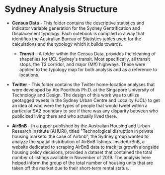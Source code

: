 # Sydney Analysis Structure

* **Census Data** - This folder contains the descriptive statistics and indicator variable generation for the Sydney Gentrification and Displacement typology. Each notebook is compiled in a way that identifies the Australian Bureau of Statistics tables used for the calculations and the typology which it builds towards.
  
  * **Transit** - A folder within the Census Data, provides the cleaning of shapefiles for UCL Sydney's transit. Most specifically, all transit stops, the T3 corridor, and major (M#) highways. These were applied to the typology map for both analysis and as a reference to locations.

* **Twitter** - This folder contains the Twitter home-location analyses that were developed by Ate Poorthuis Ph.D. at the Singapore University of Technology and Design. The design of this work was to utilize geotagged tweets in the Sydney Urban Centre and Locality (UCL) to get an idea of who were the types of people that would tweet within a particular SA2 boundary to see if there was any disparity between who publicized living there and who actually lived there.

* **AirBnB** - In a paper published by the Australian Housing and Urban Research Institute (AHURI), titled "Technological disruption in private housing
markets: the case of Airbnb", the Sydney group wanted to analyze the spatial distribution of AirBnB listings. InsideAirBnB, a website dedicated to scraping AirBnB data to track its growth alongside housing policy decisions, provided a dataset that contained the total number of listings available in November of 2019. The analysis here helped inform the group of the total number of housing units that are taken off the market due to their short-term rental status.
